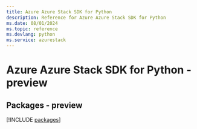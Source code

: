 ```yaml
---
title: Azure Azure Stack SDK for Python
description: Reference for Azure Azure Stack SDK for Python
ms.date: 08/01/2024
ms.topic: reference
ms.devlang: python
ms.service: azurestack
---
```

# Azure Azure Stack SDK for Python - preview
## Packages - preview
[!INCLUDE [packages](azure-stack-index.md)]